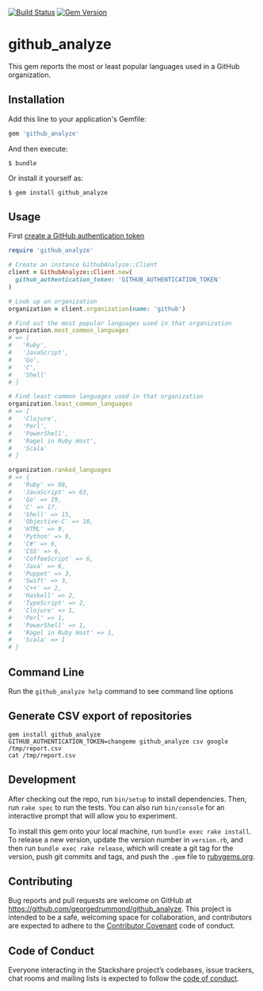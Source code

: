 
[![Build Status](https://travis-ci.org/georgedrummond/github_analyze.svg?branch=master)](https://travis-ci.org/georgedrummond/github_analyze) [![Gem Version](https://badge.fury.io/rb/github_analyze.svg)](https://badge.fury.io/rb/github_analyze)

# github_analyze

This gem reports the most or least popular languages used in a GitHub organization.

## Installation

Add this line to your application's Gemfile:

```ruby
gem 'github_analyze'
```

And then execute:

    $ bundle

Or install it yourself as:

    $ gem install github_analyze

## Usage

First [create a GitHub authentication token](https://help.github.com/en/articles/creating-a-personal-access-token-for-the-command-line) 

```ruby
require 'github_analyze'

# Create an instance GithubAnalyze::Client
client = GithubAnalyze::Client.new(
  github_authentication_token: 'GITHUB_AUTHENTICATION_TOKEN'
)

# Look up an organization
organization = client.organization(name: 'github')

# Find out the most popular languages used in that organization
organization.most_common_languages 
# => [
#   'Ruby', 
#   'JavaScript', 
#   'Go', 
#   'C', 
#   'Shell'
# ]

# Find least common languages used in that organization
organization.least_common_languages 
# => [
#   'Clojure', 
#   'Perl', 
#   'PowerShell', 
#   'Ragel in Ruby Host', 
#   'Scala'
# ]

organization.ranked_languages
# => {
#   'Ruby' => 98,
#   'JavaScript' => 63,
#   'Go' => 19,
#   'C' => 17,
#   'Shell' => 15,
#   'Objective-C' => 10,
#   'HTML' => 9,
#   'Python' => 9,
#   'C#' => 6,
#   'CSS' => 6,
#   'CoffeeScript' => 6,
#   'Java' => 6,
#   'Puppet' => 3,
#   'Swift' => 3,
#   'C++' => 2,
#   'Haskell' => 2,
#   'TypeScript' => 2,
#   'Clojure' => 1,
#   'Perl' => 1,
#   'PowerShell' => 1,
#   'Ragel in Ruby Host' => 1,
#   'Scala' => 1
# }
```

## Command Line

Run the `github_analyze help` command to see command line options

## Generate CSV export of repositories

```
gem install github_analyze
GITHUB_AUTHENTICATION_TOKEN=changeme github_analyze csv google /tmp/report.csv
cat /tmp/report.csv
```

## Development

After checking out the repo, run `bin/setup` to install dependencies. Then, run `rake spec` to run the tests. You can also run `bin/console` for an interactive prompt that will allow you to experiment.

To install this gem onto your local machine, run `bundle exec rake install`. To release a new version, update the version number in `version.rb`, and then run `bundle exec rake release`, which will create a git tag for the version, push git commits and tags, and push the `.gem` file to [rubygems.org](https://rubygems.org).

## Contributing

Bug reports and pull requests are welcome on GitHub at https://github.com/georgedrummond/github_analyze. This project is intended to be a safe, welcoming space for collaboration, and contributors are expected to adhere to the [Contributor Covenant](http://contributor-covenant.org) code of conduct.

## Code of Conduct

Everyone interacting in the Stackshare project’s codebases, issue trackers, chat rooms and mailing lists is expected to follow the [code of conduct](https://github.com/georgedrummond/github_analyze/blob/master/CODE_OF_CONDUCT.md).
